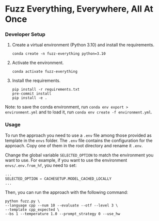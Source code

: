 # Fuzz Everything, Everywhere, All At Once

### Developer Setup

1. Create a virtual environment (Python 3.10) and install the requirements.
    ```shell
    conda create -n fuzz-everything python=3.10
    ```

2. Activate the environment.
    ```shell
    conda activate fuzz-everything
    ```

3. Install the requirements.
    ```shell
    pip install -r requirements.txt
    pre-commit install
    pip install -e .
    ```

Note: to save the conda environment, run `conda env export > environment.yml` and to load it, run `conda env create -f environment.yml`.

### Usage

To run the approach you need to use a `.env` file among those provided as template in the `envs` folder. The `.env` file contains the configuration for the approach.
Copy one of them in the root directory and rename it `.env`.

Change the global variable `SELECTED_OPTION` to match the environment you want to use. For example, if you want to use the environment `envs/.env.from_hf`, you need to set:

```python
...
SELECTED_OPTION = CACHESETUP.MODEL_CACHED_LOCALLY
...
```

Then, you can run the approach with the following command:

```shell
python fuzz.py \
--language cpp --num 10 --evaluate --otf --level 3 \
--template cpp_expected \
--bs 1 --temperature 1.0 --prompt_strategy 0 --use_hw
```
